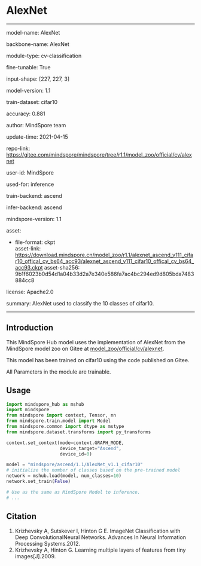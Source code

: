 # AlexNet

---

model-name: AlexNet

backbone-name: AlexNet

module-type: cv-classification

fine-tunable: True

input-shape: [227, 227, 3]

model-version: 1.1

train-dataset: cifar10

accuracy: 0.881

author: MindSpore team

update-time: 2021-04-15

repo-link: <https://gitee.com/mindspore/mindspore/tree/r1.1/model_zoo/official/cv/alexnet>

user-id: MindSpore

used-for: inference

train-backend: ascend

infer-backend: ascend

mindspore-version: 1.1

asset:

-
    file-format: ckpt  
    asset-link: <https://download.mindspore.cn/model_zoo/r1.1/alexnet_ascend_v111_cifar10_offical_cv_bs64_acc93/alexnet_ascend_v111_cifar10_offical_cv_bs64_acc93.ckpt>
    asset-sha256: 9b1f6023b0d54d1a04b33d2a7e340e586fa7ac4bc294ed9d805bda7483884cc8

license: Apache2.0

summary: AlexNet used to classify the 10 classes of cifar10.

---

## Introduction

This MindSpore Hub model uses the implementation of AlexNet from the MindSpore model zoo on Gitee at [model_zoo/official/cv/alexnet](https://gitee.com/mindspore/mindspore/blob/r1.1/model_zoo/official/cv/alexnet/README.md).

This model has been trained on cifar10 using the code published on Gitee.

All Parameters in the module are trainable.

## Usage

```python
import mindspore_hub as mshub
import mindspore
from mindspore import context, Tensor, nn
from mindspore.train.model import Model
from mindspore.common import dtype as mstype
from mindspore.dataset.transforms import py_transforms

context.set_context(mode=context.GRAPH_MODE,
                    device_target="Ascend",
                    device_id=0)

model = "mindspore/ascend/1.1/AlexNet_v1.1_cifar10"
# initialize the number of classes based on the pre-trained model
network = mshub.load(model, num_classes=10)
network.set_train(False)

# Use as the same as MindSpore Model to inference.
# ...
```

## Citation

1. Krizhevsky A, Sutskever I, Hinton G E. ImageNet Classification with Deep ConvolutionalNeural Networks. Advances In Neural Information Processing Systems.2012.
2. Krizhevsky A, Hinton G. Learning multiple layers of features from tiny images[J].2009.
